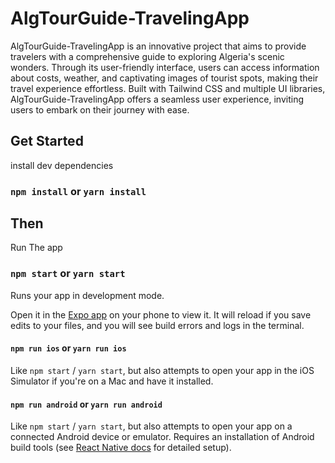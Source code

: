 # AlgTourGuide-TravelingApp








AlgTourGuide-TravelingApp is an innovative project that aims to provide travelers with a comprehensive guide to exploring Algeria's scenic wonders. Through its user-friendly interface, users can access information about costs, weather, and captivating images of tourist spots, making their travel experience effortless. Built with Tailwind CSS and multiple UI libraries, AlgTourGuide-TravelingApp offers a seamless user experience, inviting users to embark on their journey with ease.

## Get Started

install dev dependencies

### `npm install` or `yarn install`

## Then

Run The app

### `npm start` or `yarn start`

Runs your app in development mode.

Open it in the [Expo app](https://expo.io) on your phone to view it. It will reload if you save edits to your files, and you will see build errors and logs in the terminal.

#### `npm run ios` or `yarn run ios`

Like `npm start` / `yarn start`, but also attempts to open your app in the iOS Simulator if you're on a Mac and have it installed.

#### `npm run android` or `yarn run android`

Like `npm start` / `yarn start`, but also attempts to open your app on a connected Android device or emulator. Requires an installation of Android build tools (see [React Native docs](https://facebook.github.io/react-native/docs/getting-started.html) for detailed setup).

